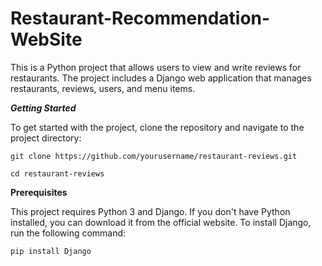 # Restaurant-Recommendation-WebSite
This is a Python project that allows users to view and write reviews for restaurants. The project includes a Django web application that manages restaurants, reviews, users, and menu items.

***Getting Started***

To get started with the project, clone the repository and navigate to the project directory:

`git clone https://github.com/yourusername/restaurant-reviews.git`

`cd restaurant-reviews`

**Prerequisites**

This project requires Python 3 and Django. If you don't have Python installed, you can download it from the official website. To install Django, run the following command:

`pip install Django`
